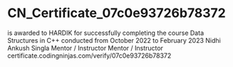 # CN_Certificate_07c0e93726b78372

is awarded to
HARDIK
for successfully completing the course
Data Structures in C++
conducted from October 2022 to February 2023
Nidhi Ankush Singla
Mentor / Instructor Mentor / Instructor
certificate.codingninjas.com/verify/07c0e93726b78372